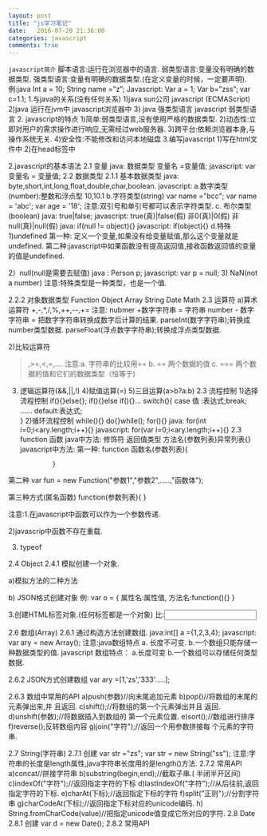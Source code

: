 ```yaml
---
layout: post
title: "js学习笔记" 
date:   2016-07-20 21:36:00 
categories: javascript
comments: true
---
```


`javascript简介`
脚本语言:运行在浏览器中的语言.
弱类型语言:变量没有明确的数据类型.
强类型语言:变量有明确的数据类型.(在定义变量的时候，一定要声明).
例:java
        Int a = 10;
       String name =”z”;
Javascript:
      Var a = 1;
     Var  b=”zss”;
     var c=1.1;
1.与java的关系(没有任何关系)
    1)java sun公司
       javascript (ECMAScript)
    2)java 运行在jvm中
       javascript浏览器中
    3) java 强类型语言
        javascript 弱类型语言
2. javascript的特点
  1)简单:弱类型语言,没有使用严格的数据类型.
  2)动态性:立即对用户的需求操作进行响应,无需经过web服务器.
 3)跨平台:依赖浏览器本身,与操作系统无关.
 4)安全性:不能修改和访问本地磁盘
3.编写javascript
   1)写在html文件中
   2)在head标签中
         <script type="text/javascript">
                   //内容
          </script>

2.javascript的基本语法
 2.1 变量
 	java: 数据类型 变量名 =变量值;
           javascript:  var 变量名 = 变量值;
2.2 数据类型
2.1.1 基本数据类型
java: byte,short,int,long,float,double,char,boolean.
javascript:
    a.数字类型(number):整数和浮点型
       10,10.1
    b.字符类型(string)
       var name ="bcc";
       var name = 'abc';
       var age = '18';
     注意:双引号和单引号都可以表示字符类型.
   c. 布尔类型(boolean)
        java: true|false;
      javascript: true(真)|false(假)
                          非0(真)|0(假)
                          非null(真)|null(假)
                java:  if(null != object){}
               javascript: if(object){}
d.特殊
       1)undefined
          第一种: 定义一个变量,如果没有给变量赋值,那么这个变量就是    undefined.
	第二种:javascript中如果函数没有提高返回值,接收函数返回值的变量的值是undefined.

  2）null(null是需要去赋值)
        java :   Person p;
       javascript: var p = null;
3)  NaN(not a number)
注意:特殊类型是一种类型，也是一个值.

2.2.2 对象数据类型
         Function
         Object
         Array
        String
        Date
        Math
2.3 运算符
    a)算术运算符
         +,-,*,/,%,++,--,+=
   注意: nubmer +数字字符串 = 字符串
            number - 数字字符串 = 把数字字符串转换成数字后计算的结果.
            parseInt(数字字符串);转换成number类型数据.
            parseFloat(浮点数字字符串);转换成浮点类型数据.

2)比较运算符
>,>=,<,=,....
注意:a. 字符串的比较用==
           b. ==  两个数据的值
           c. === 两个数据的值和它们的数据类型（恒等于)
3) 逻辑运算符(&&,||,!)
4)赋值运算(=)
5)三目运算(a>b?a:b)
2.3 流程控制
  1)选择流程控制
      if(){}else{};
      if(){}else if(){}...
     switch(){
       case 值 :表达式;break;
      ......
      default:表达式;  
     }
 2)循环流程控制
     while(){}
    do{}while();
    for(){}
    java: 
         for(int i=0;i<ary.length;i++){}
    javascript: 
         for(var  i=0;i<ary.length;i++){}
2.3 function 函数
   java中方法:
         修饰符  返回值类型 方法名(参数列表)异常列表{}
  javascript中方法:
          第一种:
                function  函数名(参数列表){
                
                }

第二种
      var fun = new Function("参数1","参数2",.....,"函数体");

第三种方式(匿名函数)
 function(参数列表){
}

注意:1.在javascript中函数可以作为一个参数传递.

2)javascrip中函数不存在重载.

3. typeof

2.4  Object
2.4.1 模拟创建一个对象.
	
a)模拟方法的二种方法

b) JSON格式创建对象
  例:  var o = {
		属性名:属性值,
		方法名:function(){}
	}

3.创建HTML标签对象.(任何标签都是一个对象)
比:<input type="password"></input>

2.6 数组(Array)
2.6.1 通过构造方法创建数组.
   java:int[] a ={1,2,3,4};
   javascript:  var ary = new Array();
注意:java数组特点
 	a. 长度不可变.
	b.一个数组只能存储一种数据类型的值.
      javascript 数组特点：
      	a.长度可变
        b.一个数组可以存储任何类型数据.

2.6.2 JSON方式创建数组
	var ary =[1,'zs','333'.....];

2.6.3  数组中常用的API
	a)push(参数)//向末尾追加元素
	b)pop()//将数组的末尾的元素弹出来,并 	   且返回.
	c)shift();//将数组的第一个元素弹出并且   	   返回.
	d)unshift(参数);//将数据插入到数组的	   第一个元素位置.
	e)sort();//数组进行排序
	f)reverse();反转数组内容
	g)join("字符");//返回一个用参数拼接每	个元素的字符串.

2.7 String(字符串)
2.7.1 创建
	var str ="zs";
	var str = new String("ss");
注意:字符串的长度是length属性,java字符串长度用的是length()方法.
2.7.2 常用API
	a)concat//拼接字符串
	b)substring(begin,end);//截取子串.(
半闭半开区间)
	c)indexOf("字符");//返回指定字符的下标
	d)lastIndexOf("字符");//从后往前,返回指定字符的下标.
	e)charAt(下标);//返回指定下标的字符
	f)split("正则");//分割字符串
	g)charCodeAt(下标);//返回指定下标对应的unicode编码.
	h) String.fromCharCode(value)//把指定unicode值变成它所对应的字符.
2.8 Date
2.8.1 创建
	var d = new Date();
2.8.2 常用API
	
  
